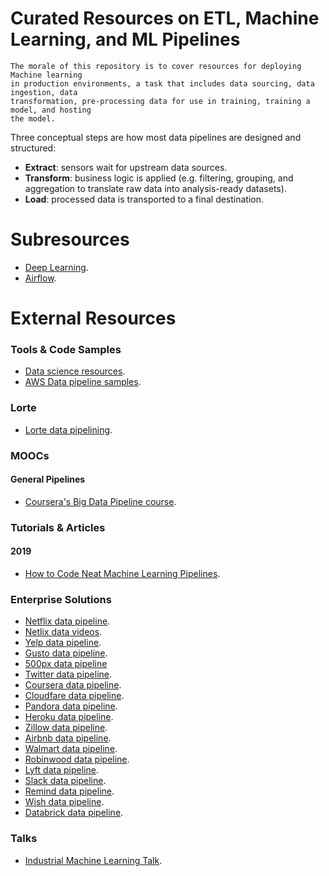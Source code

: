 # Curated Resources on ETL, Machine Learning, and ML Pipelines

```
The morale of this repository is to cover resources for deploying Machine learning
in production environments, a task that includes data sourcing, data ingestion, data 
transformation, pre-processing data for use in training, training a model, and hosting 
the model. 
```

Three conceptual steps are how most data pipelines are designed and structured:

* **Extract**: sensors wait for upstream data sources.
* **Transform**: business logic is applied (e.g. filtering, grouping, and aggregation to translate raw data into analysis-ready datasets).
* **Load**: processed data is transported to a final destination.


# Subresources

* [Deep Learning](https://github.com/bt3gl/Curated_ETL-and-ML-Pipelines/blob/master/deep_learning_resources.md).
* [Airflow](https://github.com/bt3gl/Curated_ETL-and-ML-Pipelines/blob/master/airflow.md).


# External Resources

### Tools & Code Samples

* [Data science resources](https://github.com/davidyakobovitch/data_science_resources).
* [AWS Data pipeline samples](https://github.com/aws-samples/data-pipeline-samples/tree/master/samples).


### Lorte

* [Lorte data pipelining](https://github.com/instacart/lore).

### MOOCs

#### General Pipelines
* [Coursera's Big Data Pipeline course](https://www.coursera.org/lecture/big-data-integration-processing/big-data-processing-pipelines-c4Wyd).


### Tutorials & Articles

#### 2019

* [How to Code Neat Machine Learning Pipelines](https://www.neuraxio.com/en/blog/neuraxle/2019/10/26/neat-machine-learning-pipelines.html).


### Enterprise Solutions

* [Netflix data pipeline](https://medium.com/netflix-techblog/evolution-of-the-netflix-data-pipeline-da246ca36905).
* [Netlix data videos](https://www.youtube.com/channel/UC00QATOrSH4K2uOljTnnaKw).
* [Yelp data pipeline](https://engineeringblog.yelp.com/2016/07/billions-of-messages-a-day-yelps-real-time-data-pipeline.html).
* [Gusto data pipeline](https://engineering.gusto.com/building-a-data-informed-culture/).
* [500px data pipeline](https://medium.com/@samson_hu/building-analytics-at-500px-92e9a7005c83.)
* [Twitter data pipeline](https://blog.twitter.com/engineering/en_us/topics/insights/2018/ml-workflows.html).
* [Coursera data pipeline](https://medium.com/@zhaojunzhang/building-data-infrastructure-in-coursera-15441ebe18c2).
* [Cloudfare data pipeline](https://blog.cloudflare.com/how-cloudflare-analyzes-1m-dns-queries-per-second/).
* [Pandora data pipeline](https://engineering.pandora.com/apache-airflow-at-pandora-1d7a844d68ee).
* [Heroku data pipeline](https://medium.com/@damesavram/running-airflow-on-heroku-ed1d28f8013d).
* [Zillow data pipeline](https://www.zillow.com/data-science/airflow-at-zillow/).
* [Airbnb data pipeline](https://medium.com/airbnb-engineering/https-medium-com-jonathan-parks-scaling-erf-23fd17c91166).
* [Walmart data pipeline](https://medium.com/walmartlabs/how-we-built-a-data-pipeline-with-lambda-architecture-using-spark-spark-streaming-9d3b4b4555d3).
* [Robinwood data pipeline](https://robinhood.engineering/why-robinhood-uses-airflow-aed13a9a90c8).
* [Lyft data pipeline](https://eng.lyft.com/running-apache-airflow-at-lyft-6e53bb8fccff).
* [Slack data pipeline](https://speakerdeck.com/vananth22/operating-data-pipeline-with-airflow-at-slack).
* [Remind data pipeline](https://medium.com/@RemindEng/beyond-a-redshift-centric-data-model-1e5c2b542442).
* [Wish data pipeline](https://medium.com/wish-engineering/scaling-analytics-at-wish-619eacb97d16).
* [Databrick data pipeline](https://databricks.com/blog/2017/03/31/delivering-personalized-shopping-experience-apache-spark-databricks.html).


### Talks

* [Industrial Machine Learning Talk](https://www.youtube.com/watch?v=3JYDT8lap5U).



